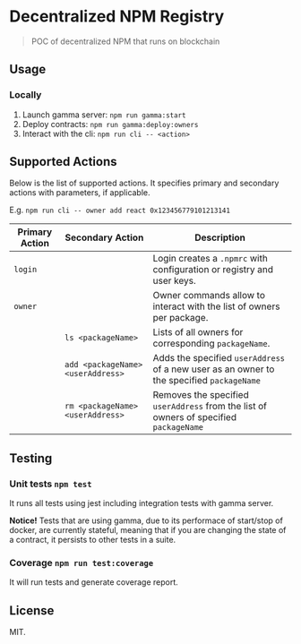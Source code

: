 # Decentralized NPM Registry

> POC of decentralized NPM that runs on blockchain

## Usage

### Locally
1. Launch gamma server: `npm run gamma:start`
2. Deploy contracts: `npm run gamma:deploy:owners`
3. Interact with the cli: `npm run cli -- <action>`

## Supported Actions

Below is the list of supported actions. It specifies primary and secondary actions with parameters, if applicable.

E.g. `npm run cli -- owner add react 0x123456779101213141`

|Primary Action|Secondary Action|Description|
|--------------|----------------|-----------|
|`login`||Login creates a `.npmrc` with configuration or registry and user keys.|
|`owner`||Owner commands allow to interact with the list of owners per package.|
||`ls <packageName>`|Lists of all owners for corresponding `packageName`.|
||`add <packageName> <userAddress>`|Adds the specified `userAddress` of a new user as an owner to the specified `packageName`|
||`rm <packageName> <userAddress>`|Removes the specified `userAddress` from the list of owners of specified `packageName`|

## Testing
### Unit tests `npm test`
It runs all tests using jest including integration tests with gamma server.

**Notice!** Tests that are using gamma, due to its performace of start/stop of docker, are currently stateful, meaning that if you are changing the state of a contract, it persists to other tests in a suite.

### Coverage `npm run test:coverage`
It will run tests and generate coverage report.

## License
MIT.
